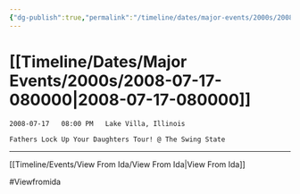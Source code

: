 ```yaml
---
{"dg-publish":true,"permalink":"/timeline/dates/major-events/2000s/2008-07-17-080000/","dgHomeLink":true,"dgPassFrontmatter":false}
---
```


# [[Timeline/Dates/Major Events/2000s/2008-07-17-080000|2008-07-17-080000]]

	2008-07-17   08:00 PM   Lake Villa, Illinois
	
	Fathers Lock Up Your Daughters Tour! @ The Swing State

---

[[Timeline/Events/View From Ida/View From Ida|View From Ida]]

#Viewfromida 